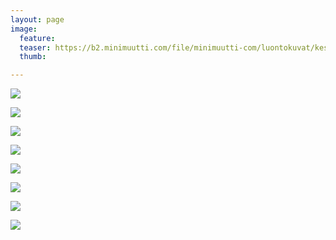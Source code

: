 ```yaml
---
layout: page
image:
  feature:
  teaser: https://b2.minimuutti.com/file/minimuutti-com/luontokuvat/kes%C3%A4/13/DS65495-245px.jpg
  thumb:

---
```


![](https://b2.minimuutti.com/file/minimuutti-com/luontokuvat/kes%C3%A4/13/DS65478-800px.jpg)

![](https://b2.minimuutti.com/file/minimuutti-com/luontokuvat/kes%C3%A4/13/DS65476-800px.jpg)

![](https://b2.minimuutti.com/file/minimuutti-com/luontokuvat/kes%C3%A4/13/DS65481-800px.jpg)

![](https://b2.minimuutti.com/file/minimuutti-com/luontokuvat/kes%C3%A4/13/DS65484-800px.jpg)

![](https://b2.minimuutti.com/file/minimuutti-com/luontokuvat/kes%C3%A4/13/DS65493-800px.jpg)

![](https://b2.minimuutti.com/file/minimuutti-com/luontokuvat/kes%C3%A4/13/DS65495-800px.jpg)

![](https://b2.minimuutti.com/file/minimuutti-com/luontokuvat/kes%C3%A4/13/DS65496-800px.jpg)

![](https://b2.minimuutti.com/file/minimuutti-com/luontokuvat/kes%C3%A4/13/DS65480-800px.jpg)
